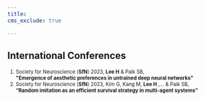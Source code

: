 ```yaml
---
title: 
cms_exclude: true

---
```


## International Conferences

<ol style="font-size: 0.8em;">
  <li>Society for Neuroscience (<strong>SfN</strong>) 2023, <strong>Lee H</strong> & Paik SB,<br>  
    <strong>"Emergence of aesthetic preferences in untrained deep neural networks"</strong></li>

  <li>Society for Neuroscience (<strong>SfN</strong>) 2023, Kim G, Kang M, <strong>Lee H</strong> ,... & Paik SB,<br>  
    <strong>“Random imitation as an efficient survival strategy in multi-agent systems”</strong></li>
</ol>


